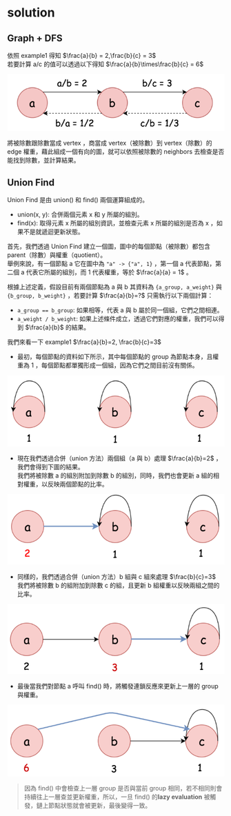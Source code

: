 # solution

## Graph + DFS

依照 example1 得知 $\frac{a}{b} = 2,\frac{b}{c} = 3$  
若要計算 a/c 的值可以透過以下得知 $\frac{a}{b}\times\frac{b}{c} = 6$  

![image](./graph_dfs.png)  

將被除數跟除數當成 vertex ，商當成 vertex（被除數）到 vertex（除數）的 edge 權重，藉此組成一個有向的圖，就可以依照被除數的 neighbors 去檢查是否能找到除數，並計算結果。  

## Union Find

Union Find 是由 union() 和 find() 兩個運算組成的。
- union(x, y): 合併兩個元素 x 和 y 所屬的組別。  
- find(x): 取得元素 x 所屬的組別資訊，並檢查元素 x 所屬的組別是否為 x ，如果不是就遞迴更新狀態。  

首先，我們透過 Union Find 建立一個圖，圖中的每個節點（被除數）都包含 parent（除數）與權重（quotient）。  
舉例來說，有一個節點 a 它在圖中為 `"a" -> {"a", 1}` ，第一個 a 代表節點，第二個 a 代表它所屬的組別，而 1 代表權重，等於 $\frac{a}{a} = 1$ 。  

根據上述定義，假設目前有兩個節點為 a 與 b 其資料為 `{a_group, a_weight}` 與 `{b_group, b_weight}` ，若要計算 $\frac{a}{b}=?$ 只需執行以下兩個計算：
- `a_group == b_group`: 如果相等，代表 a 與 b 屬於同一個組，它們之間相連。  
- `a_weight / b_weight`: 如果上述條件成立，透過它們對應的權重，我們可以得到 $\frac{a}{b}$ 的結果。  

我們來看一下 example1 $\frac{a}{b}=2, \frac{b}{c}=3$
- 最初，每個節點的資料如下所示，其中每個節點的 group 為節點本身，且權重為 1 ，每個節點都單獨形成一個組，因為它們之間目前沒有關係。  

![image](./union_find1.png)  

- 現在我們透過合併（union 方法）兩個組（a 與 b）處理 $\frac{a}{b}=2$ ，我們會得到下圖的結果。  
  我們將被除數 a 的組別附加到除數 b 的組別，同時，我們也會更新 a 組的相對權重，以反映兩個節點的比率。

![image](./union_find2.png)  

- 同樣的，我們透過合併（union 方法）b 組與 c 組來處理 $\frac{b}{c}=3$  
  我們將被除數 b 的組附加到除數 c 的組，且更新 b 組權重以反映兩組之間的比率。  

![image](./union_find3.png)  

- 最後當我們對節點 a 呼叫 find() 時，將觸發連鎖反應來更新上一層的 group 與權重。  

![image](./union_find4.png)
> 因為 find() 中會檢查上一層 group 是否與當前 group 相同，若不相同則會持續往上一層查並更新權重，所以，一旦 find() 的**lazy evaluation** 被觸發，鏈上節點狀態就會被更新，最後變得一致。
